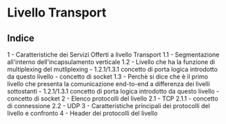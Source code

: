 # Livello Transport
## Indice
1 - Caratteristiche dei Servizi Offerti a livello Transport
	1.1 - Segmentazione all'interno dell'incapsulamento verticale
	1.2 - Livello che ha la funzione di multiplexing del mutliplexing
		- 1.2.1/1.3.1 concetto di porta logica introdotto da questo livello
			- concetto di socket
	1.3 - Perchè si dice che è il primo livello che presenta la comunicazione
	  end-to-end a differenza dei livelli sottostanti
		- 1.2.1/1.3.1 concetto di porta logica introdotto da questo livello
			- concetto di socket
2 - Elenco protocolli del livello
	2.1 - TCP
		2.1.1 - concetto di connessione
	2.2 - UDP
3 - Caratteristiche principali dei protocolli del livello e confronto
4 - Header dei protocolli del livello

